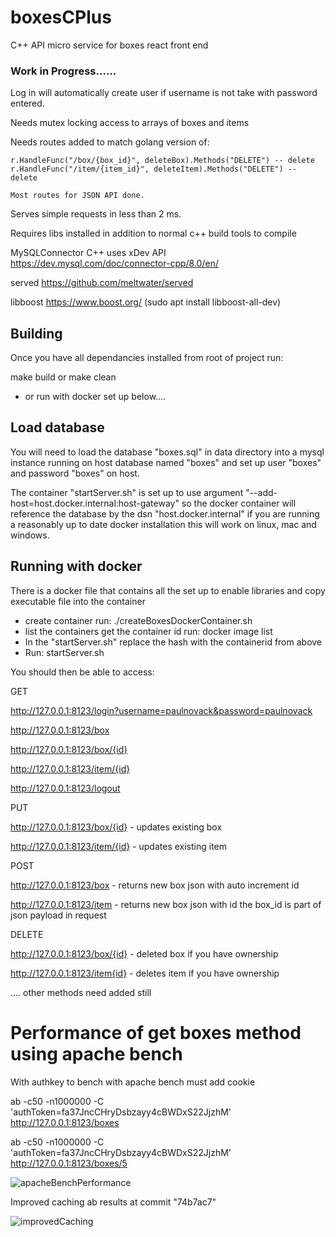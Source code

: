 # boxesCPlus
C++ API micro service for boxes react front end

### Work in Progress......  

Log in will automatically create user if username is not take with password entered.

Needs mutex locking access to arrays of boxes and items 

Needs routes added to match golang version of:

	r.HandleFunc("/box/{box_id}", deleteBox).Methods("DELETE") -- delete
	r.HandleFunc("/item/{item_id}", deleteItem).Methods("DELETE") -- delete
	
	Most routes for JSON API done.

Serves simple requests in less than 2 ms.

Requires libs installed in addition to normal c++ build tools to compile

MySQLConnector C++  uses xDev API https://dev.mysql.com/doc/connector-cpp/8.0/en/

served https://github.com/meltwater/served

libboost https://www.boost.org/  (sudo apt install libboost-all-dev)

## Building
Once you have all dependancies installed from root of project run:

make build or make clean

- or run with docker set up below....

## Load database

You will need to load the database "boxes.sql" in data directory into a mysql instance running on host database named "boxes" and set up user "boxes" and password "boxes" on host.

The container "startServer.sh" is set up to use argument "--add-host=host.docker.internal:host-gateway" so the docker container will reference the database by the dsn "host.docker.internal" if you are running a reasonably up to date docker installation this will work on linux, mac and windows.

## Running with docker

There is a docker file that contains all the set up to enable libraries and copy executable file into the container
- create container run: ./createBoxesDockerContainer.sh
- list the containers get the container id run: docker image list
- In the "startServer.sh" replace the hash with the containerid from above
- Run: startServer.sh


You should then be able to access:

GET

http://127.0.0.1:8123/login?username=paulnovack&password=paulnovack

http://127.0.0.1:8123/box

http://127.0.0.1:8123/box/{id}

http://127.0.0.1:8123/item/{id}

http://127.0.0.1:8123/logout

PUT

http://127.0.0.1:8123/box/{id} - updates existing box

http://127.0.0.1:8123/item/{id} - updates existing item


POST

http://127.0.0.1:8123/box - returns new box json with auto increment id

http://127.0.0.1:8123/item - returns new box json with id the box_id is part of json payload in request

DELETE

http://127.0.0.1:8123/box/{id} - deleted box if you have ownership

http://127.0.0.1:8123/item{id} - deletes item if you have ownership

.... other methods need added still

# Performance of get boxes method using apache bench

With authkey to bench with apache bench must add cookie

ab -c50 -n1000000 -C 'authToken=fa37JncCHryDsbzayy4cBWDxS22JjzhM'  http://127.0.0.1:8123/boxes

ab -c50 -n1000000 -C 'authToken=fa37JncCHryDsbzayy4cBWDxS22JjzhM'  http://127.0.0.1:8123/boxes/5


![apacheBenchPerformance](https://user-images.githubusercontent.com/3844301/168474846-f1e2ad35-53c9-4717-8bcb-d0522f2a8b83.png)

Improved caching ab results at commit "74b7ac7"


![improvedCaching](https://user-images.githubusercontent.com/3844301/169076410-a7be2f02-8a12-4e30-a250-9c0bed5f4e88.png)
